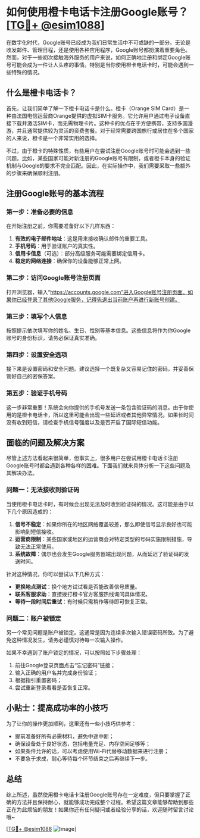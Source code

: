 # 如何使用橙卡电话卡注册Google账号？[[TG💪+ @esim1088](https://t.me/s/esim1088)]

在数字化时代，Google账号已经成为我们日常生活中不可或缺的一部分。无论是收发邮件、管理日程，还是使用各种应用程序，Google账号都扮演着重要角色。然而，对于一些初次接触海外服务的用户来说，如何正确地注册和绑定Google账号可能会成为一件让人头疼的事情。特别是当你使用橙卡电话卡时，可能会遇到一些特殊的情况。

## 什么是橙卡电话卡？

首先，让我们简单了解一下橙卡电话卡是什么。橙卡（Orange SIM Card）是一种由法国电信运营商Orange提供的虚拟SIM卡服务。它允许用户通过电子设备直接下载并激活SIM卡，而无需物理卡片。这种卡的优点在于方便携带，支持多国漫游，并且通常提供较为灵活的资费套餐。对于经常需要跨国旅行或居住在多个国家的人来说，橙卡是一个非常实用的选择。

不过，由于橙卡的特殊性质，有些用户在尝试注册Google账号时可能会遇到一些问题。比如，某些国家可能对新注册的Google账号有限制，或者橙卡本身的验证机制与Google的要求不完全匹配。因此，在实际操作中，我们需要采取一些额外的步骤来确保顺利注册。

## 注册Google账号的基本流程

### 第一步：准备必要的信息

在开始注册之前，你需要准备好以下几样东西：

1. **有效的电子邮件地址**：这是用来接收确认邮件的重要工具。
2. **手机号码**：用于验证账户的真实性。
3. **信用卡信息**（可选）：部分高级服务可能需要绑定信用卡。
4. **稳定的网络连接**：确保你的设备能够正常上网。

### 第二步：访问Google账号注册页面

打开浏览器，输入“https://accounts.google.com”进入Google账号注册页面。如果你已经登录了其他Google服务，记得先退出当前账户再进行新账号创建。

### 第三步：填写个人信息

按照提示依次填写你的姓名、生日、性别等基本信息。这些信息将作为你Google账号的身份标识，请务必保证真实准确。

### 第四步：设置安全选项

接下来是设置密码和安全问题。建议选择一个既复杂又容易记住的密码，并妥善保管好自己的密保答案。

### 第五步：验证手机号码

这一步非常重要！系统会向你提供的手机号发送一条包含验证码的消息。由于你使用的是橙卡电话卡，所以这里可能会出现一些延迟或者其他异常情况。如果长时间没有收到短信，请检查手机信号强度以及是否开启了国际短信功能。

## 面临的问题及解决方案

尽管上述方法看起来很简单，但事实上，很多用户在尝试用橙卡电话卡注册Google账号时都会遇到各种各样的困难。下面我们就来具体分析一下这些问题及其解决办法。

### 问题一：无法接收到验证码

当使用橙卡电话卡时，有时候会出现无法及时收到验证码的情况。这可能是由于以下几个原因造成的：

1. **信号不稳定**：如果你所在的地区网络覆盖较差，那么即使信号显示良好也可能影响到短信接收。
2. **运营商限制**：某些国家或地区的运营商会对特定类型的号码实施限制措施，导致无法正常使用。
3. **系统故障**：偶尔也会发生Google服务器端出现问题，从而延迟了验证码的发送时间。

针对这种情况，你可以尝试以下几种方式：

- **更换地点测试**：换个地方试试看是否能改善信号质量。
- **联系客服求助**：直接拨打橙卡官方客服热线询问具体情况。
- **等待一段时间后重试**：有时候只需稍作等待即可恢复正常。

### 问题二：账户被锁定

另一个常见问题是账户被锁定。这通常是因为连续多次输入错误密码所致。为了避免这种情况发生，请务必谨慎对待每一次输入操作。

如果不幸遇到了账户锁定的情况，可以按照如下步骤处理：

1. 前往Google登录页面点击“忘记密码”链接；
2. 输入正确的用户名并完成身份验证；
3. 根据指引重置密码；
4. 尝试重新登录看看是否恢复正常。

## 小贴士：提高成功率的小技巧

为了让你的操作更加顺利，这里还有一些小技巧供参考：

- 提前准备好所有必需材料，避免中途中断；
- 确保设备处于良好状态，包括电量充足、内存空间足够等；
- 如果条件允许的话，可以考虑使用Wi-Fi代替移动数据来进行注册；
- 不要急于求成，耐心等待每个环节结束之后再继续下一步。

## 总结

综上所述，虽然使用橙卡电话卡注册Google账号存在一定难度，但只要掌握了正确的方法并且保持耐心，就能够成功完成整个过程。希望这篇文章能够帮助到那些正在为此烦恼的朋友！如果你还有任何疑问或者经验分享的话，欢迎随时留言讨论哦~

[[TG💪+ @esim1088](https://t.me/s/esim1088) ![Image](https://i.postimg.cc/4NQfJmqS/Snipaste-2025-05-13-00-14-12.png)]